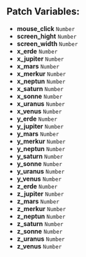 ## Patch Variables:

* __mouse_click__ ```Number```
* __screen_hight__ ```Number```
* __screen_width__ ```Number```
* __x_erde__ ```Number```
* __x_jupiter__ ```Number```
* __x_mars__ ```Number```
* __x_merkur__ ```Number```
* __x_neptun__ ```Number```
* __x_saturn__ ```Number```
* __x_sonne__ ```Number```
* __x_uranus__ ```Number```
* __x_venus__ ```Number```
* __y_erde__ ```Number```
* __y_jupiter__ ```Number```
* __y_mars__ ```Number```
* __y_merkur__ ```Number```
* __y_neptun__ ```Number```
* __y_saturn__ ```Number```
* __y_sonne__ ```Number```
* __y_uranus__ ```Number```
* __y_venus__ ```Number```
* __z_erde__ ```Number```
* __z_jupiter__ ```Number```
* __z_mars__ ```Number```
* __z_merkur__ ```Number```
* __z_neptun__ ```Number```
* __z_saturn__ ```Number```
* __z_sonne__ ```Number```
* __z_uranus__ ```Number```
* __z_venus__ ```Number```

